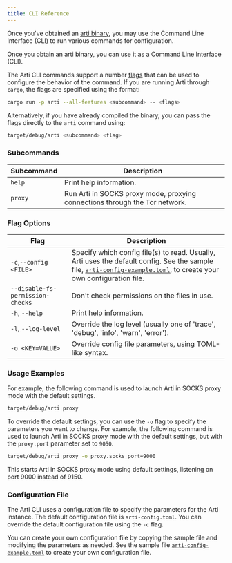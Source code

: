 ```yaml
---
title: CLI Reference
---
```


Once you've obtained an [arti binary](/guides/compiling-arti), you may use the Command Line Interface (CLI) to run various commands for configuration. 

Once you obtain an arti binary, you can use it as a Command Line Interface (CLI).

The Arti CLI commands support a number [flags](#cli-flag-options) that can be used to configure the behavior of the command.
If you are running Arti through `cargo`, the flags are specified using the format:

```bash
cargo run -p arti --all-features <subcommand> -- <flags>
```

Alternatively, if you have already compiled the binary, you can pass the flags directly to the `arti` command using:

```bash
target/debug/arti <subcommand> <flag>
```

### Subcommands

| Subcommand | Description |
| --- | --- |
| `help` | Print help information. |
| `proxy` | Run Arti in SOCKS proxy mode, proxying connections through the Tor network. |

### Flag Options

| Flag | Description |
| --- | --- |
|`-c`,`--config <FILE>` | Specify which config file(s) to read. Usually, Arti uses the default config. See the sample file, [`arti-config-example.toml`](https://gitlab.torproject.org/tpo/core/arti/-/blob/main/crates/arti/src/arti-example-config.toml), to create your own configuration file.  |
| `--disable-fs-permission-checks` | Don't check permissions on the files in use. |
| `-h`, `--help` | Print help information. |
| `-l`, `--log-level` | Override the log level (usually one of 'trace', 'debug', 'info', 'warn', 'error'). |
| `-o <KEY=VALUE>` | Override config file parameters, using TOML-like syntax. |


### Usage Examples

For example, the following command is used to launch Arti in SOCKS proxy mode with the default settings. 

```bash
target/debug/arti proxy
```

To override the default settings, you can use the `-o` flag to specify the parameters you want to change. For example, the following command is used to launch Arti in SOCKS proxy mode with the default settings, but with the `proxy.port` parameter set to `9050`.

```bash
target/debug/arti proxy -o proxy.socks_port=9000
```

This starts Arti in SOCKS proxy mode using default settings, listening on port 9000 instead of 9150.

### Configuration File

The Arti CLI uses a configuration file to specify the parameters for the Arti instance. The default configuration file is `arti-config.toml`. You can override the default configuration file using the `-c` flag.

You can create your own configuration file by copying the sample file and modifying the parameters as needed. See the sample file [`arti-config-example.toml`](https://gitlab.torproject.org/tpo/core/arti/-/blob/main/crates/arti/src/arti-example-config.toml) to create your own configuration file.
